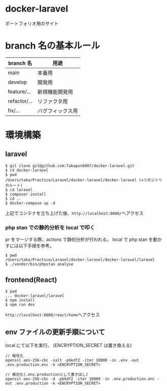 # docker-laravel

ポートフォリオ用のサイト

# branch 名の基本ルール

| branch 名    | 用途             |
| ------------ | ---------------- |
| main         | 本番用           |
| develop      | 開発用           |
| feature/...  | 新規機能開発用   |
| refactor/... | リファクタ用     |
| fix/...      | バグフィックス用 |

# 環境構築

## laravel

```
$ git clone git@github.com:Takapon0407/docker-laravel.git
$ cd docker-laravel
$ pwd
/Users/taka/Practice/Laravel/docker-laravel/docker-laravel (=リポジトリのルート)
$ cd laravel
$ composer install
$ cd ..
$ docker-compose up -d
```

上記でコンテナを立ち上げた後、`http://localhost:8000/`へアクセス

### php stan での静的分析を local で叩く

pr をマージする際、actions で静的分析が行われる。
local で php stan を動かすには以下手順を参考。

```
$ pwd
/Users/taka/Practice/Laravel/docker-laravel/docker-laravel/laravel
$ ./vendor/bin/phpstan analyse
```

## frontend(React)

```
$ pwd
... docker-laravel/laravel
$ npm install
$ npm run dev
```

`http://localhost:8000/react/home`へアクセス

## env ファイルの更新手順について

local にて以下を実行。
(ENCRYPTION_SECRET は置き換える)

```
// 暗号化
openssl aes-256-cbc -salt -pbkdf2 -iter 10000 -in .env -out .env.production.enc -k <ENCRYPTION_SECRET>

// 複合化(.env.productionとして書き出し)
openssl aes-256-cbc -d -pbkdf2 -iter 10000 -in .env.production.enc -out .env.production -k <ENCRYPTION_SECRET>
```
